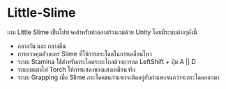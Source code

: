 # Little-Slime
เกม Little Slime เป็นโปรเจคสำหรับทำลองสร้างเกมด้วย Unity โดยมีระบบต่างๆดังนี้
- กลางวัน และ กลางคืน
- การควบคุมตัวละคร Slime ที่ใช้การกระโดดในการเคลื่อนไหว
- ระบบ Stamina ใช้สำหรับกระโดดระยะไกลด้วยการกด LeftShift + ปุ่ม A || D
- ระแบบแสงไฟ Torch ให้การแสดงของแสงเหมือนจริง
- ระบบ Grapping เมื่อ Slime กระโดดชนกำแพงจะติดอยู่กับกำแพงจนกว่าจะกระโดดออกมา
